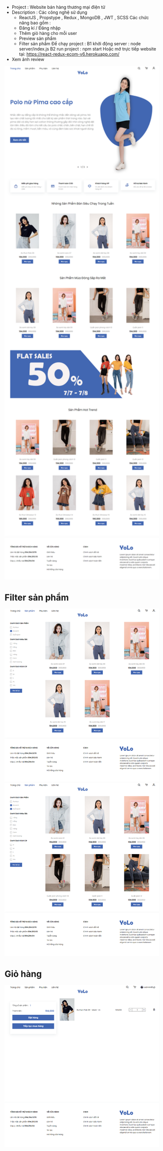 - Project : Website bán hàng thương mại điện tử
- Description : Các công nghệ sử dụng
    + ReactJS , Propstype , Redux , MongoDB , JWT , SCSS 
    Các chức năng bao gồm :
    + Đăng kí / Đăng nhập
    + Thêm giỏ hàng cho mỗi user
    + Preview sản phẩm 
    + Filter sản phẩm
 Để chạy project : 
 B1 khởi động server : node server/index.js
 B2 run project : npm start
 Hoặc mở trực tiếp website tại: 
 https://react-redux-ecom-v6.herokuapp.com/
- Xem ảnh review
<img src="image/react-redux-ecom-v6.herokuapp.com1.png" width="800" >
<h1>Filter sản phẩm </h1>
<img src="image/react-redux-ecom-v6.herokuapp.com2.png" width="800" >
<img src="image/react-redux-ecom-v6.herokuapp.com3.png" width="800" >
<h1> Giỏ hàng </h1>
<img src="image/react-redux-ecom-v6.herokuapp.com4.png" width="800" >


